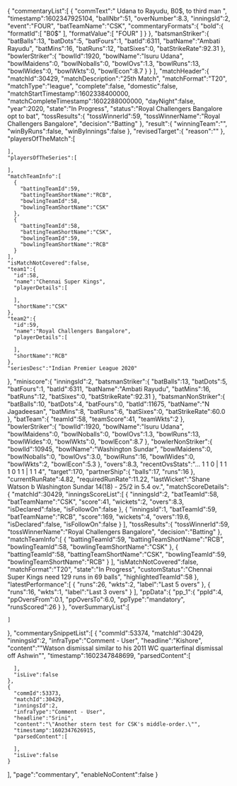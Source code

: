 {
"commentaryList":[
{
"commText":" Udana to Rayudu, B0$, to third man ",
      "timestamp":1602347925104,
      "ballNbr":51,
      "overNumber":8.3,
      "inningsId":2,
      "event":"FOUR",
      "batTeamName":"CSK",
      "commentaryFormats":{
        "bold":{
          "formatId":[
            "B0$"
],
"formatValue":[
"FOUR"
]
}
},
"batsmanStriker":{
"batBalls":13,
"batDots":5,
"batFours":1,
"batId":6311,
"batName":"Ambati Rayudu",
"batMins":16,
"batRuns":12,
"batSixes":0,
"batStrikeRate":92.31
},
"bowlerStriker":{
"bowlId":1920,
"bowlName":"Isuru Udana",
"bowlMaidens":0,
"bowlNoballs":0,
"bowlOvs":1.3,
"bowlRuns":13,
"bowlWides":0,
"bowlWkts":0,
"bowlEcon":8.7
}
}
],
"matchHeader":{
"matchId":30429,
"matchDescription":"25th Match",
"matchFormat":"T20",
"matchType":"league",
"complete":false,
"domestic":false,
"matchStartTimestamp":1602338400000,
"matchCompleteTimestamp":1602288000000,
"dayNight":false,
"year":2020,
"state":"In Progress",
"status":"Royal Challengers Bangalore opt to bat",
"tossResults":{
"tossWinnerId":59,
"tossWinnerName":"Royal Challengers Bangalore",
"decision":"Batting"
},
"result":{
"winningTeam":"",
"winByRuns":false,
"winByInnings":false
},
"revisedTarget":{
"reason":""
},
"playersOfTheMatch":[

    ],
    "playersOfTheSeries":[

    ],
    "matchTeamInfo":[
      {
        "battingTeamId":59,
        "battingTeamShortName":"RCB",
        "bowlingTeamId":58,
        "bowlingTeamShortName":"CSK"
      },
      {
        "battingTeamId":58,
        "battingTeamShortName":"CSK",
        "bowlingTeamId":59,
        "bowlingTeamShortName":"RCB"
      }
    ],
    "isMatchNotCovered":false,
    "team1":{
      "id":58,
      "name":"Chennai Super Kings",
      "playerDetails":[

      ],
      "shortName":"CSK"
    },
    "team2":{
      "id":59,
      "name":"Royal Challengers Bangalore",
      "playerDetails":[

      ],
      "shortName":"RCB"
    },
    "seriesDesc":"Indian Premier League 2020"

},
"miniscore":{
"inningsId":2,
"batsmanStriker":{
"batBalls":13,
"batDots":5,
"batFours":1,
"batId":6311,
"batName":"Ambati Rayudu",
"batMins":16,
"batRuns":12,
"batSixes":0,
"batStrikeRate":92.31
},
"batsmanNonStriker":{
"batBalls":10,
"batDots":4,
"batFours":0,
"batId":11675,
"batName":"N Jagadeesan",
"batMins":8,
"batRuns":6,
"batSixes":0,
"batStrikeRate":60.0
},
"batTeam":{
"teamId":58,
"teamScore":41,
"teamWkts":2
},
"bowlerStriker":{
"bowlId":1920,
"bowlName":"Isuru Udana",
"bowlMaidens":0,
"bowlNoballs":0,
"bowlOvs":1.3,
"bowlRuns":13,
"bowlWides":0,
"bowlWkts":0,
"bowlEcon":8.7
},
"bowlerNonStriker":{
"bowlId":10945,
"bowlName":"Washington Sundar",
"bowlMaidens":0,
"bowlNoballs":0,
"bowlOvs":3.0,
"bowlRuns":16,
"bowlWides":0,
"bowlWkts":2,
"bowlEcon":5.3
},
"overs":8.3,
"recentOvsStats":"... 1 1 0 | 1 1 1 0 1 1 | 1 1 4",
"target":170,
"partnerShip":{
"balls":17,
"runs":16
},
"currentRunRate":4.82,
"requiredRunRate":11.22,
"lastWicket":"Shane Watson b Washington Sundar 14(18) - 25/2 in 5.4 ov.",
"matchScoreDetails":{
"matchId":30429,
"inningsScoreList":[
{
"inningsId":2,
"batTeamId":58,
"batTeamName":"CSK",
"score":41,
"wickets":2,
"overs":8.3,
"isDeclared":false,
"isFollowOn":false
},
{
"inningsId":1,
"batTeamId":59,
"batTeamName":"RCB",
"score":169,
"wickets":4,
"overs":19.6,
"isDeclared":false,
"isFollowOn":false
}
],
"tossResults":{
"tossWinnerId":59,
"tossWinnerName":"Royal Challengers Bangalore",
"decision":"Batting"
},
"matchTeamInfo":[
{
"battingTeamId":59,
"battingTeamShortName":"RCB",
"bowlingTeamId":58,
"bowlingTeamShortName":"CSK"
},
{
"battingTeamId":58,
"battingTeamShortName":"CSK",
"bowlingTeamId":59,
"bowlingTeamShortName":"RCB"
}
],
"isMatchNotCovered":false,
"matchFormat":"T20",
"state":"In Progress",
"customStatus":"Chennai Super Kings need 129 runs in 69 balls",
"highlightedTeamId":58
},
"latestPerformance":[
{
"runs":26,
"wkts":2,
"label":"Last 5 overs"
},
{
"runs":16,
"wkts":1,
"label":"Last 3 overs"
}
],
"ppData":{
"pp_1":{
"ppId":4,
"ppOversFrom":0.1,
"ppOversTo":6.0,
"ppType":"mandatory",
"runsScored":26
}
},
"overSummaryList":[

    ]

},
"commentarySnippetList":[
{
"commId":53374,
"matchId":30429,
"inningsId":2,
"infraType":"Comment - User",
"headline":"Kishore",
"content":"\"Watson dismissal similar to his 2011 WC quarterfinal dismissal off Ashwin\"",
"timestamp":1602347848699,
"parsedContent":[

      ],
      "isLive":false
    },
    {
      "commId":53373,
      "matchId":30429,
      "inningsId":2,
      "infraType":"Comment - User",
      "headline":"Srini",
      "content":"\"Another stern test for CSK's middle-order.\"",
      "timestamp":1602347626915,
      "parsedContent":[

      ],
      "isLive":false
    }

],
"page":"commentary",
"enableNoContent":false
}
